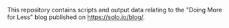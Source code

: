 This repository contains scripts and output data relating to the "Doing More for Less" blog published on https://solo.io/blog/.